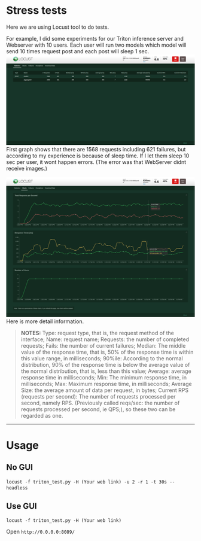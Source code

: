 
# Stress tests
Here we are using Locust tool to do tests.

For example, I did some experiments for our Triton inference server and Webserver with 10 users. 
Each user will run two models which model will send 10 times request post and each post will sleep 1 sec.
![](./assets/Locust2.png)
First graph shows that there are 1568 requests including 621 failures, but according to my experience is because of sleep time. If I let them sleep 10 sec per user, it wont happen errors. (The error was that WebServer didnt receive images.)

![](./assets/Locust1.png)
Here is more detail information.

>**NOTES:** 
Type: request type, that is, the request method of the interface;
Name: request name;
Requests: the number of completed requests;
Fails: the number of current failures;
Median: The middle value of the response time, that is, 50% of the response time is within this value range, in milliseconds;
90%ile: According to the normal distribution, 90% of the response time is below the average value of the normal distribution, that is, less than this value;
Average: average response time in milliseconds;
Min: The minimum response time, in milliseconds;
Max: Maximum response time, in milliseconds;
Average Size: the average amount of data per request, in bytes;
Current RPS (requests per second): The number of requests processed per second, namely RPS. (Previously called reqs/sec: the number of requests processed per second, ie QPS;), so these two can be regarded as one.

---
# Usage

## No GUI
```
locust -f triton_test.py -H (Your web link) -u 2 -r 1 -t 30s --headless
```

## Use GUI

```
locust -f triton_test.py -H (Your web link) 
```

Open `http://0.0.0.0:8089/`
